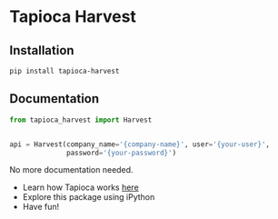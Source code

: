 # Tapioca Harvest

## Installation
```
pip install tapioca-harvest
```

## Documentation
``` python
from tapioca_harvest import Harvest


api = Harvest(company_name='{company-name}', user='{your-user}',
              password='{your-password}')

```

No more documentation needed.

- Learn how Tapioca works [here](http://tapioca-wrapper.readthedocs.org/en/stable/quickstart.html)
- Explore this package using iPython
- Have fun!
